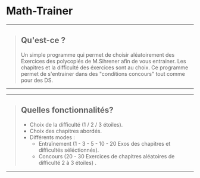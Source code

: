# Math-Trainer

-------------------------------------------------------------------------------------------------------------------
 > ## Qu'est-ce ?
 > Un simple programme qui permet de choisir aléatoirement des Exercices des polycopiés de M.Sihrener afin de vous entrainer. Les chapitres et la difficulté des éxercices sont au choix.
 > Ce programme permet de s'entrainer dans des "conditions concours" tout comme pour des DS.

 ------------------------------------------------------------------------------------------------------------------

 -------------------------------------------------------------------------------------------------------------------
 > ## Quelles fonctionnalités?
 > + Choix de la difficulté (1 / 2 / 3 étoiles).
 > + Choix des chapitres abordés.
 > + Différents modes :
 >   + Entraînement (1 - 3 - 5 - 10 - 20 Exos des chapitres et difficultés séléctionnés).
 >   + Concours (20 - 30 Exercices de chapitres aléatoires de difficulté 2 à 3 étoiles) .   

 ------------------------------------------------------------------------------------------------------------------




